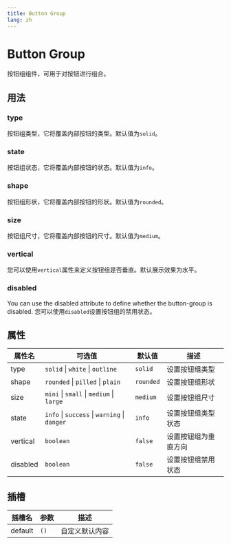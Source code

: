 ```yaml
---
title: Button Group
lang: zh
---
```


# Button Group

按钮组组件，可用于对按钮进行组合。

## 用法

### type

按钮组类型，它将覆盖内部按钮的类型。默认值为`solid`。

<demo src="../../../example/button-group/types.vue"></demo>

### state

按钮组状态，它将覆盖内部按钮的状态。默认值为`info`。

<demo src="../../../example/button-group/states.vue"></demo>

### shape

按钮组形状，它将覆盖内部按钮的形状。默认值为`rounded`。

<demo src="../../../example/button-group/shapes.vue"></demo>

### size

按钮组尺寸，它将覆盖内部按钮的尺寸。默认值为`medium`。

<demo src="../../../example/button-group/sizes.vue"></demo>

### vertical

您可以使用`vertical`属性来定义按钮组是否垂直。默认展示效果为水平。

<demo src="../../../example/button-group/vertical.vue"></demo>

### disabled

You can use the disabled attribute to define whether the button-group is disabled.
您可以使用`disabled`设置按钮组的禁用状态。

<demo src="../../../example/button-group/disabled.vue"></demo>

## 属性

| 属性名   | 可选值                                       | 默认值    | 描述                 |
| -------- | -------------------------------------------- | --------- | -------------------- |
| type     | `solid` \| `white` \| `outline`              | `solid`   | 设置按钮组类型       |
| shape    | `rounded` \| `pilled` \| `plain`             | `rounded` | 设置按钮组形状       |
| size     | `mini` \| `small` \| `medium` \| `large`     | `medium`  | 设置按钮组尺寸       |
| state    | `info` \| `success` \| `warning` \| `danger` | `info`    | 设置按钮组类型状态   |
| vertical | `boolean`                                    | `false`   | 设置按钮组为垂直方向 |
| disabled | `boolean`                                    | `false`   | 设置按钮组禁用状态   |

## 插槽

| 插槽名  | 参数 | 描述           |
| ------- | ---- | -------------- |
| default | `()` | 自定义默认内容 |

